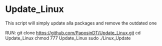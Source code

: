 # Update_Linux
This script will simply update alla packages and remove the outdated one

RUN:
git clone https://github.com/PaposinDT/Update_Linux.git
cd Update_Linux
chmod 777 Update_Linux
sudo ./Linux_Update
